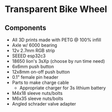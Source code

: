 # Transparent Bike Wheel

## Components

- All 3D prints made with PETG @ 100% infill
- Axle w/ 6000 bearing
- 12v 2.7mm RGB strip
- SEEED esp32c3
- 18650 lion's 3sXp (choose by run time need)
- 6x6mm push button
- 12x8mm on-off push button
- 0.1" female pin header
- Parts to make charge cable
  - Appropriate charger for 3s lithium battery
- M4x18 sleeve nuts/bolts
- M6x35 sleeve nuts/bolts
- Angled schrader valve adapter
